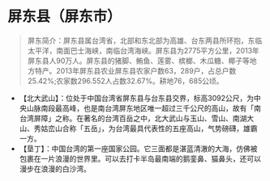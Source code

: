 # 屏东县（屏东市） 
> 屏东简介：屏东县属台湾省，北部和东北部为高雄、台东两县所环抱，东临太平洋，南面巴士海峡，南临台湾海峡。屏东县为2775平方公里，2013年屏东县人90万人。屏东县的猪脚、鲔鱼、莲雾、槟榔、木瓜糖、椰子等地方特产。2013年屏东县农业屏东县农家户数63，289户，占总户数25.42%;农家数296.552人占数32.67%。耕地76，685公顷。  
  
* 【北大武山】：位处于中国台湾省屏东县与台东县交界，标高3092公尺，为中央山脉南段最高峰，也是南台湾屏东地区唯一超过三千公尺的高山，故有「南台湾屏障」之称。在著名的台湾百岳之中，北大武山与玉山、雪山、南湖大山、秀姑峦山合称「五岳」，为台湾最具代表性的五座高山，气势磅礴，雄霸一方。  
* 【垦丁】：中国台湾的第一座国家公园。它三面都是湛蓝清澈的大海，仿佛被包裹在一片浪漫的世界里。可以去打卡半岛最南端的鹅銮鼻、猫鼻头，还可以漫步在浪漫的白沙湾。